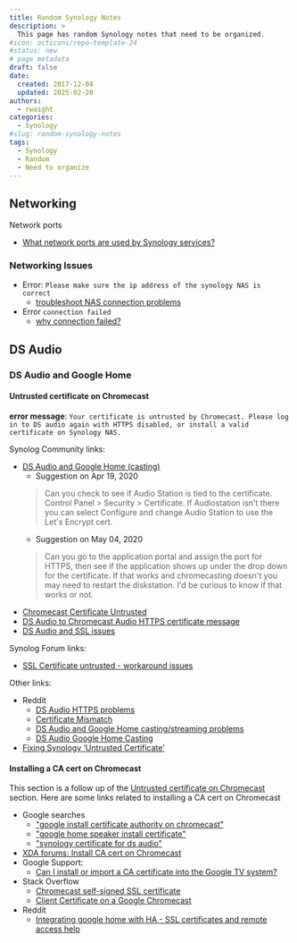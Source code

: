 ```yaml
---
title: Random Synology Notes
description: >
  This page has random Synology notes that need to be organized.
#icon: octicons/repo-template-24
#status: new
# page metadata
draft: false
date:
  created: 2017-12-04
  updated: 2025-02-20
authors:
  - rwaight
categories:
  - Synology
#slug: random-synology-notes
tags:
  - Synology
  - Random
  - Need to organize
---
```


<!---  # Random Synology Notes  --->
<!---  do not put an actual 'heading 1' if it is the same as the title  --->

## Networking

Network ports

- [What network ports are used by Synology services?](https://www.synology.com/en-us/knowledgebase/DSM/tutorial/General/What_network_ports_are_used_by_Synology_services)


### Networking Issues

- Error: `Please make sure the ip address of the synology NAS is correct`
    - [troubleshoot NAS connection problems](https://kb.synology.com/en-global/DSM/tutorial/What_can_I_do_to_troubleshoot_NAS_connection_problems)
- Error `connection failed`
    - [why connection failed?](https://kb.synology.com/en-us/DSM/tutorial/DSM_update_why_connection_failed)


## DS Audio

### DS Audio and Google Home

#### Untrusted certificate on Chromecast

**error message**: `Your certificate is untrusted by Chromecast. Please log in to DS audio again with HTTPS disabled, or install a valid certificate on Synology NAS.`

Synolog Community links:

- [DS Audio and Google Home (casting)](https://community.synology.com/enu/forum/1/post/127125)
    - Suggestion on Apr 19, 2020
    > Can you check to see if Audio Station is tied to the certificate. Control Panel > Security > Certificate.  If Audiostation isn't there you can select Configure and change Audio Station to use the Let's Encrypt cert.
    - Suggestion on May 04, 2020
    > Can you go to the application portal and assign the port for HTTPS, then see if the application shows up under the drop down for the certificate. If that works and chromecasting doesn't you may need to restart the diskstation. I'd be curious to know if that works or not.
- [Chromecast Certificate Untrusted](https://community.synology.com/enu/forum/17/post/68075)
- [DS Audio to Chromecast Audio HTTPS certificate message](https://community.synology.com/enu/forum/1/post/137039?page=2&sort=oldest)
- [DS Audio and SSL issues](https://community.synology.com/enu/forum/1/post/150667)

Synolog Forum links:

- [SSL Certificate untrusted - workaround issues](https://www.synoforum.com/threads/ssl-certificate-untrusted-workaround-issues.9911/)

Other links:

- Reddit
    - [DS Audio HTTPS problems](https://www.reddit.com/r/synology/comments/qu0qiv/ds_audio_https_problems/)
    - [Certificate Mismatch](https://www.reddit.com/r/synology/comments/ejuzt1/certificate_mismatch/)
    - [DS Audio and Google Home casting/streaming problems](https://www.reddit.com/r/synology/comments/k6jn81/ds_audio_and_google_home_castingstreaming_problems/)
    - [DS Audio Google Home Casting](https://www.reddit.com/r/synology/comments/ewsq32/ds_audio_google_home_casting/)
- [Fixing Synology ‘Untrusted Certificate’](https://www.minmaxgeek.com/blog/fix-synology-ssl)


#### Installing a CA cert on Chromecast

This section is a follow up of the [Untrusted certificate on Chromecast](#untrusted-certificate-on-chromecast) section.  Here are some links related to installing a CA cert on Chromecast

- Google searches
    - ["google install certificate authority on chromecast"](https://www.google.com/search?q=google%20install%20certificate%20authority%20on%20chromecast)
    - ["google home speaker install certificate"](https://www.google.com/search?q=google+home+speaker+install+certificate)
    - ["synology certificate for ds audio"](https://www.google.com/search?q=synology+certificate+for+ds+audio)
- [XDA forums: Install CA cert on Chromecast](https://xdaforums.com/t/install-ca-cert-on-chromecast.4273539/)
- Google Support:
    - [Can I install or import a CA certificate into the Google TV system?](https://support.google.com/googletv/thread/218880777/can-i-install-or-import-a-ca-certificate-into-the-google-tv-system?hl=en)
- Stack Overflow
    - [Chromecast self-signed SSL certificate](https://stackoverflow.com/questions/21959435/chromecast-self-signed-ssl-certificate)
    - [Client Certificate on a Google Chromecast](https://stackoverflow.com/questions/32556497/client-certificate-on-a-google-chromecast)
- Reddit
    - [Integrating google home with HA - SSL certificates and remote access help](https://www.reddit.com/r/homeassistant/comments/1daq1gw/integrating_google_home_with_ha_ssl_certificates/)

